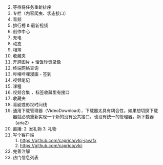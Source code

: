 2. 等待将任务重新排序
4. 专栏（内容爬虫、状态接口）
5. 音频
6. 排行榜 & 最新视频
7. 创作中心
8. 充电
9. 动态
10. 相簿
11. 收藏夹
12. 开屏图片 + 恰饭珍贵录像
13. 终端网络查询
14. 哔哩哔哩漫画 - 签到
15. 视频笔记
16. 课程
17. 视频合集 ，标签收藏里有接口
18. 收藏夹
19. 番剧或影视时间线
20. 通用下载管理器（VideoDownload），下载器太具有耦合性，如果想切换下载器就必须重新实现一个新的没有公共接口，也没有统一的管理器。新下载器（aria2）
21. 直播:
     2. 发礼物
     3. 礼物
22. 写个客户端
     1. https://github.com/caprica/vlcj-javafx
     2. https://github.com/caprica/vlcj
23. 完善注解
24. 热门信息列表
